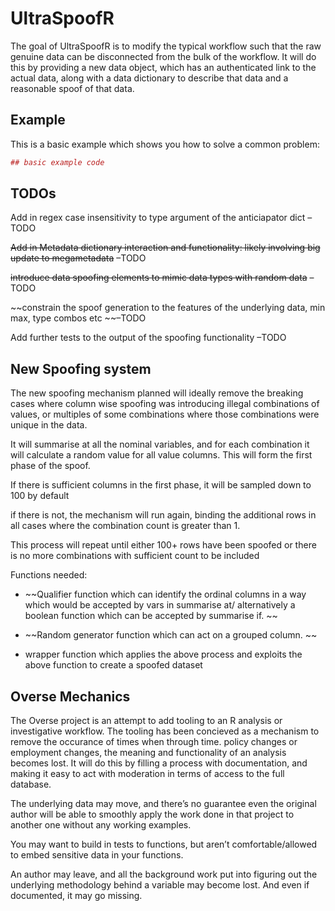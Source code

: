 <!-- README.md is generated from README.Rmd. Please edit that file -->
UltraSpoofR
===========

The goal of UltraSpoofR is to modify the typical workflow such that the
raw genuine data can be disconnected from the bulk of the workflow. It
will do this by providing a new data object, which has an authenticated
link to the actual data, along with a data dictionary to describe that
data and a reasonable spoof of that data.

Example
-------

This is a basic example which shows you how to solve a common problem:

``` r
## basic example code
```

TODOs
-----

Add in regex case insensitivity to type argument of the anticiapator
dict –TODO

~~Add in Metadata dictionary interaction and functionality: likely
involving big update to megametadata~~ –TODO

~~introduce data spoofing elements to mimic data types with random
data~~ –TODO

\~\~constrain the spoof generation to the features of the underlying
data, min max, type combos etc \~\~–TODO

Add further tests to the output of the spoofing functionality –TODO

New Spoofing system
-------------------

The new spoofing mechanism planned will ideally remove the breaking
cases where column wise spoofing was introducing illegal combinations of
values, or multiples of some combinations where those combinations were
unique in the data.

It will summarise at all the nominal variables, and for each combination
it will calculate a random value for all value columns. This will form
the first phase of the spoof.

If there is sufficient columns in the first phase, it will be sampled
down to 100 by default

if there is not, the mechanism will run again, binding the additional
rows in all cases where the combination count is greater than 1.

This process will repeat until either 100+ rows have been spoofed or
there is no more combinations with sufficient count to be included

Functions needed:

-   \~\~Qualifier function which can identify the ordinal columns in a
    way which would be accepted by vars in summarise at/ alternatively a
    boolean function which can be accepted by summarise if. \~\~

-   \~\~Random generator function which can act on a grouped column.
    \~\~

-   wrapper function which applies the above process and exploits the
    above function to create a spoofed dataset

Overse Mechanics
----------------

The Overse project is an attempt to add tooling to an R analysis or
investigative workflow. The tooling has been concieved as a mechanism to
remove the occurance of times when through time. policy changes or
employment changes, the meaning and functionality of an analysis becomes
lost. It will do this by filling a process with documentation, and
making it easy to act with moderation in terms of access to the full
database.

The underlying data may move, and there’s no guarantee even the original
author will be able to smoothly apply the work done in that project to
another one without any working examples.

You may want to build in tests to functions, but aren’t
comfortable/allowed to embed sensitive data in your functions.

An author may leave, and all the background work put into figuring out
the underlying methodology behind a variable may become lost. And even
if documented, it may go missing.
